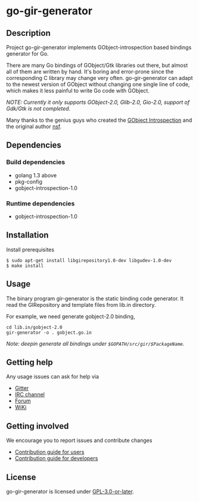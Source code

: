# go-gir-generator

## Description

Project go-gir-generator implements GObject-introspection based bindings generator for Go.

There are many Go bindings of GObject/Gtk libraries out there, but almost all of them are written by hand. It's boring and error-prone since the corresponding C library may change very often. go-gir-generator can adapt to the newest version of GObject without changing one single line of code, which makes it less painful to write Go code with GObject.

*NOTE: Currently it only supports GObject-2.0, Glib-2.0, Gio-2.0, support of Gdk/Gtk is not completed.*


Many thanks to the genius guys who created the [GObject Introspection](https://wiki.gnome.org/action/show/Projects/GObjectIntrospection) and the original author [nsf](https://github.com/nsf/gogobject).

## Dependencies

### Build dependencies

- golang 1.3 above
- pkg-config
- gobject-introspection-1.0

### Runtime dependencies

- gobject-introspection-1.0

## Installation

Install prerequisites

```
$ sudo apt-get install libgirepository1.0-dev libgudev-1.0-dev
$ make install
```

## Usage

The binary program gir-generator is the static binding
code generator.
It read the GIRepository and template files from lib.in directory.

For example, we need generate gobject-2.0 binding,

```
cd lib.in/gobject-2.0
gir-generator -o . gobject.go.in
```

*Note: deepin generate all bindings under `$GOPATH/src/gir/$PackageName`.*

## Getting help

Any usage issues can ask for help via

* [Gitter](https://gitter.im/orgs/linuxdeepin/rooms)
* [IRC channel](https://webchat.freenode.net/?channels=deepin)
* [Forum](https://bbs.deepin.org)
* [WiKi](http://wiki.deepin.org/)

## Getting involved

We encourage you to report issues and contribute changes

* [Contribution guide for users](http://wiki.deepin.org/index.php?title=Contribution_Guidelines_for_Users)
* [Contribution guide for developers](http://wiki.deepin.org/index.php?title=Contribution_Guidelines_for_Developers)

## License

go-gir-generator is licensed under [GPL-3.0-or-later](LICENSE).

